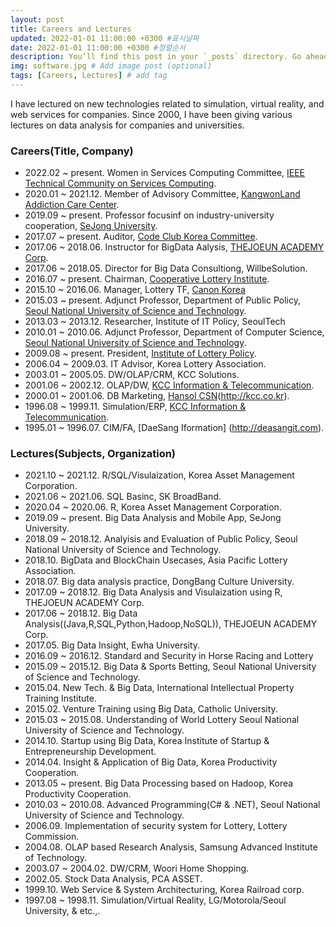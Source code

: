 ```yaml
---
layout: post
title: Careers and Lectures
updated: 2022-01-01 11:00:00 +0300 #표시날짜
date: 2022-01-01 11:00:00 +0300 #정렬순서
description: You’ll find this post in your `_posts` directory. Go ahead and edit it and re-build the site to see your changes. # Add post description (optional)
img: software.jpg # Add image post (optional)
tags: [Careers, Lectures] # add tag
---
```


I have lectured on new technologies related to simulation, virtual reality, and web services for companies. Since 2000, I have been giving various lectures on data analysis for companies and universities.

### Careers(Title, Company)
* 2022.02 ~ present\. Women in Services Computing Committee, [IEEE Technical Community on Services Computing](http://tab.computer.org/tcsvc/).
* 2020.01 ~ 2021.12\. Member of Advisory Committee, [KangwonLand Addiction Care Center](https://kangwonland.high1.com/klacc/index.do).
* 2019.09 ~ present\. Professor focusinf on industry-university cooperation, [SeJong University](http://www.sejong.ac.kr/).
* 2017.07 ~ present\. Auditor, [Code Club Korea Committee](https://ko-kr.facebook.com/codeclubkorea/).
* 2017.06 ~ 2018.06\. Instructor for BigData Aalysis, [THEJOEUN ACADEMY Corp](https://www.tjoeun.co.kr/).
* 2017.06 ~ 2018.05\. Director for Big Data Consultiong, WillbeSolution.
* 2016.07 ~ present\. Chairman, [Cooperative Lottery Institute](http://www.lotterypolicy.com/).
* 2015.10 ~ 2016.06\. Manager, Lottery TF, [Canon Korea](https://www.canon-bs.co.kr/main/) 
* 2015.03 ~ present\. Adjunct Professor, Department of Public Policy, [Seoul National University of Science and Technology](https://www.seoultech.ac.kr/).
* 2013.03 ~ 2013.12\. Researcher, Institute of IT Policy, SeoulTech
* 2010.01 ~ 2010.06\. Adjunct Professor, Department of Computer Science, [Seoul National University of Science and Technology](https://www.seoultech.ac.kr/).
* 2009.08 ~ present\. President, [Institute of Lottery Policy](http://www.lotterypolicy.com/).
* 2006.04 ~ 2009.03\. IT Advisor, Korea Lottery Association.
* 2003.01 ~ 2005.05\. DW/OLAP/CRM, KCC Solutions.
* 2001.06 ~ 2002.12\. OLAP/DW, [KCC Information & Telecommunication](http://kcc.co.kr).
* 2000.01 ~ 2001.06\. DB Marketing, [Hansol CSN](hansolcsn.co.kr)(http://kcc.co.kr).
* 1996.08 ~ 1999.11\. Simulation/ERP, [KCC Information & Telecommunication](http://kcc.co.kr).
* 1995.01 ~ 1996.07\. CIM/FA, [DaeSang Iformation] (http://deasangit.com).

### Lectures(Subjects, Organization)
* 2021.10 ~ 2021.12\. R/SQL/Visulaization, Korea Asset Management Corporation.
* 2021.06 ~ 2021.06\. SQL Basinc, SK BroadBand.
* 2020.04 ~ 2020.06\. R, Korea Asset Management Corporation.
* 2019.09 ~ present\. Big Data Analysis and Mobile App, SeJong University.
* 2018.09 ~ 2018.12\. Analyisis and Evaluation of Public Policy, Seoul National University of Science and Technology.
* 2018.10\.           BigData and BlockChain Usecases, Asia Pacific Lottery Association.
* 2018.07\.	          Big data analysis practice, DongBang Culture University.
* 2017.09 ~ 2018.12\. Big Data Analysis and Visulaization using R, THEJOEUN ACADEMY Corp.
* 2017.06 ~ 2018.12\. Big Data Analysis((Java,R,SQL,Python,Hadoop,NoSQL)), THEJOEUN ACADEMY Corp.
* 2017.05.  	      Big Data Insight, Ewha University.
* 2016.09 ~ 2016.12\. Standard and Security in Horse Racing and Lottery 
* 2015.09 ~ 2015.12\. Big Data & Sports Betting, Seoul National University of Science and Technology.
* 2015.04\.           New Tech. & Big Data, International Intellectual Property Training Institute. 
* 2015.02\.	          Venture Training using Big Data, Catholic University.
* 2015.03 ~ 2015.08\. Understanding of World Lottery Seoul National University of Science and Technology.
* 2014.10\.           Startup using Big Data, Korea Institute of Startup & Entrepreneurship Development.
* 2014.04\.           Insight & Application of Big Data, Korea Productivity Cooperation.
* 2013.05 ~ present\. Big Data Processing based on Hadoop, Korea Productivity Cooperation.
* 2010.03 ~ 2010.08\. Advanced Programming(C# & .NET), Seoul National University of Science and Technology.
* 2006.09\.           Implementation of security system for Lottery, Lottery Commission.
* 2004.08\.           OLAP based Research Analysis, Samsung Advanced Institute of Technology.
* 2003.07 ~ 2004.02\. DW/CRM, Woori Home Shopping.
* 2002.05\.           Stock Data Analysis, PCA ASSET.
* 1999.10\.           Web Service & System Architecturing, Korea Railroad corp.
* 1997.08 ~ 1998.11\. Simulation/Virtual Reality, LG/Motorola/Seoul University, & etc.,.